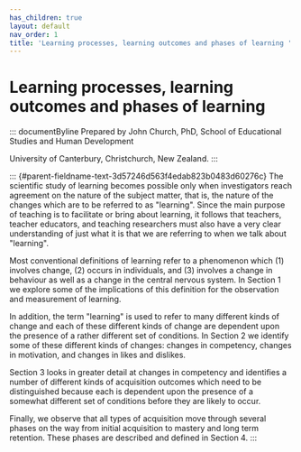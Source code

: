 ```yaml
---
has_children: true
layout: default
nav_order: 1
title: 'Learning processes, learning outcomes and phases of learning '
---
```

# Learning processes, learning outcomes and phases of learning 


::: documentByline
Prepared by John Church, PhD, School of Educational Studies and Human
Development

University of Canterbury, Christchurch, New Zealand.
:::

::: {#parent-fieldname-text-3d57246d563f4edab823b0483d60276c}
The scientific study of learning becomes possible only when
investigators reach agreement on the nature of the subject matter, that
is, the nature of the changes which are to be referred to as "learning".
Since the main purpose of teaching is to facilitate or bring about
learning, it follows that teachers, teacher educators, and teaching
researchers must also have a very clear understanding of just what it is
that we are referring to when we talk about "learning".

Most conventional definitions of learning refer to a phenomenon which
(1) involves change, (2) occurs in individuals, and (3) involves a
change in behaviour as well as a change in the central nervous system.
In Section 1 we explore some of the implications of this definition for
the observation and measurement of learning.

In addition, the term "learning" is used to refer to many different
kinds of change and each of these different kinds of change are
dependent upon the presence of a rather different set of conditions. In
Section 2 we identify some of these different kinds of changes: changes
in competency, changes in motivation, and changes in likes and dislikes.

Section 3 looks in greater detail at changes in competency and
identifies a number of different kinds of acquisition outcomes which
need to be distinguished because each is dependent upon the presence of
a somewhat different set of conditions before they are likely to occur.

Finally, we observe that all types of acquisition move through several
phases on the way from initial acquisition to mastery and long term
retention. These phases are described and defined in Section 4.
:::
